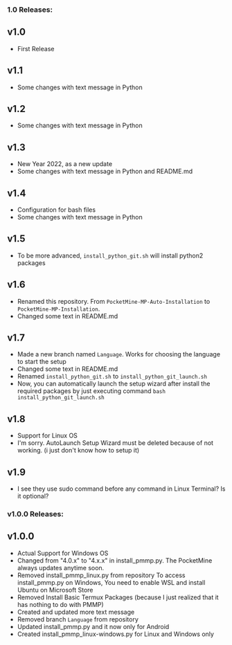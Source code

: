 ### 1.0 Releases:

## v1.0
- First Release

## v1.1
- Some changes with text message in Python

## v1.2
- Some changes with text message in Python

## v1.3
- New Year 2022, as a new update
- Some changes with text message in Python and README.md

## v1.4
- Configuration for bash files
- Some changes with text message in Python

## v1.5
- To be more advanced, `install_python_git.sh` will install python2 packages

## v1.6
- Renamed this repository. From `PocketMine-MP-Auto-Installation` to `PocketMine-MP-Installation`.
- Changed some text in README.md

## v1.7
- Made a new branch named `Language`. Works for choosing the language to start the setup
- Changed some text in README.md
- Renamed `install_python_git.sh` to `install_python_git_launch.sh`
- Now, you can automatically launch the setup wizard after install the required packages by just executing command `bash install_python_git_launch.sh`

## v1.8
- Support for Linux OS
- I'm sorry. AutoLaunch Setup Wizard must be deleted because of not working. (i just don't know how to setup it)

## v1.9
- I see they use sudo command before any command in Linux Terminal? Is it optional?

### v1.0.0 Releases:

## v1.0.0
- Actual Support for Windows OS
- Changed from "4.0.x" to "4.x.x" in install_pmmp.py. The PocketMine always updates anytime soon.
- Removed install_pmmp_linux.py from repository
To access install_pmmp.py on Windows, You need to enable WSL and install Ubuntu on Microsoft Store
- Removed Install Basic Termux Packages (because I just realized that it has nothing to do with PMMP)
- Created and updated more text message
- Removed branch `Language` from repository
- Updated install_pmmp.py and it now only for Android
- Created install_pmmp_linux-windows.py for Linux and Windows only